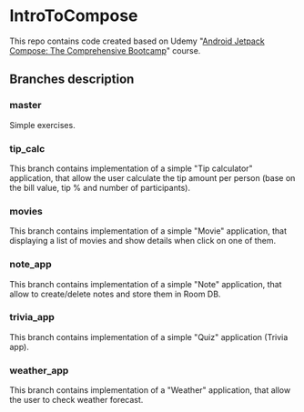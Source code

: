 # IntroToCompose

This repo contains code created based on Udemy "[Android Jetpack Compose: The Comprehensive Bootcamp](https://cognizant.udemy.com/course/kotling-android-jetpack-compose-)" course.

## Branches description

### master
Simple exercises.

### tip_calc
This branch contains implementation of a simple "Tip calculator" application, that allow the user calculate the tip amount per person (base on the bill value, tip % and number of participants).

### movies
This branch contains implementation of a simple "Movie" application, that displaying a list of movies and show details when click on one of them.

### note_app
This branch contains implementation of a simple "Note" application, that allow to create/delete notes and store them in Room DB.

### trivia_app
This branch contains implementation of a simple "Quiz" application (Trivia app).

### weather_app
This branch contains implementation of a "Weather" application, that allow the user to check weather forecast.


 


